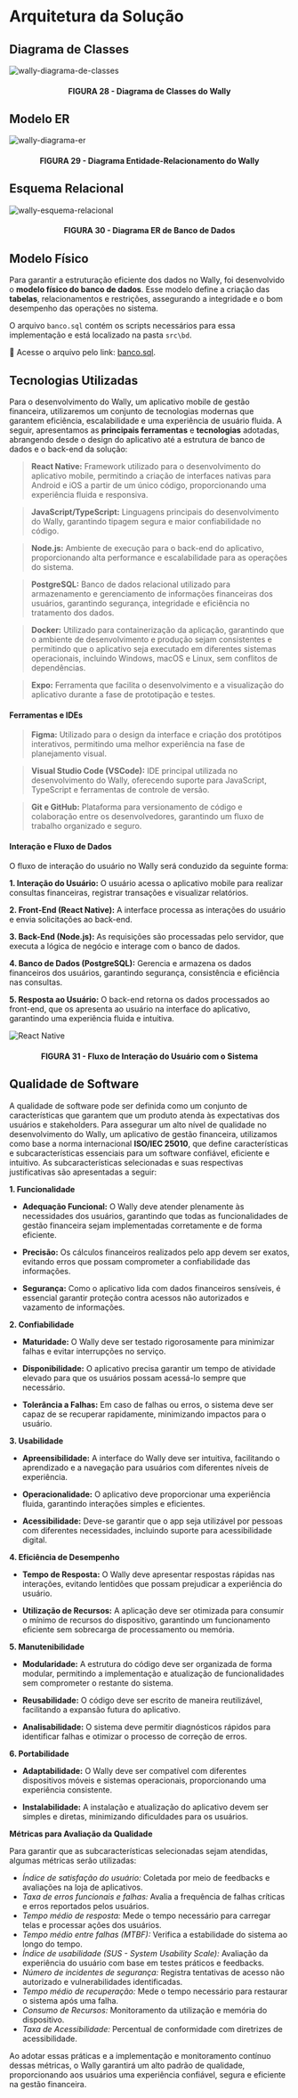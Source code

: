 # Arquitetura da Solução

## Diagrama de Classes

![wally-diagrama-de-classes](https://github.com/user-attachments/assets/1fa1fc4c-37c0-47b6-a367-aa2106713611)

<h4 align="center">FIGURA 28 - Diagrama de Classes do Wally</h4>

## Modelo ER

![wally-diagrama-er](https://github.com/user-attachments/assets/89748024-49b9-4ec0-9a31-7755a1d77b2a)

<h4 align="center">FIGURA 29 - Diagrama Entidade-Relacionamento do Wally</h4>

## Esquema Relacional

![wally-esquema-relacional](https://github.com/user-attachments/assets/df6e22bc-06a5-4170-aeee-da422e4e660d)

<h4 align="center">FIGURA 30 - Diagrama ER de Banco de Dados</h4>

## Modelo Físico

Para garantir a estruturação eficiente dos dados no Wally, foi desenvolvido o **modelo físico do banco de dados**. Esse modelo define a criação das **tabelas**, relacionamentos e restrições, assegurando a integridade e o bom desempenho das operações no sistema.

O arquivo `banco.sql` contém os scripts necessários para essa implementação e está localizado na pasta `src\bd`.

🔗 Acesse o arquivo pelo link: [banco.sql](https://github.com/ICEI-PUC-Minas-PMV-ADS/pmv-ads-2025-1-e3-proj-mov-t2-wally/blob/main/src/bd/banco.sql).

## Tecnologias Utilizadas

Para o desenvolvimento do Wally, um aplicativo mobile de gestão financeira, utilizaremos um conjunto de tecnologias modernas que garantem eficiência, escalabilidade e uma experiência de usuário fluida. A seguir, apresentamos as **principais ferramentas** e **tecnologias** adotadas, abrangendo desde o design do aplicativo até a estrutura de banco de dados e o back-end da solução:

> **React Native:**  Framework utilizado para o desenvolvimento do aplicativo mobile, permitindo a criação de interfaces nativas para Android e iOS a partir de um único código, proporcionando uma experiência fluida e responsiva.

> **JavaScript/TypeScript:** Linguagens principais do desenvolvimento do Wally, garantindo tipagem segura e maior confiabilidade no código.

> **Node.js:** Ambiente de execução para o back-end do aplicativo, proporcionando alta performance e escalabilidade para as operações do sistema.

> **PostgreSQL:** Banco de dados relacional utilizado para armazenamento e gerenciamento de informações financeiras dos usuários, garantindo segurança, integridade e eficiência no tratamento dos dados.

> **Docker:** Utilizado para containerização da aplicação, garantindo que o ambiente de desenvolvimento e produção sejam consistentes e permitindo que o aplicativo seja executado em diferentes sistemas operacionais, incluindo Windows, macOS e Linux, sem conflitos de dependências.

> **Expo:** Ferramenta que facilita o desenvolvimento e a visualização do aplicativo durante a fase de prototipação e testes.

#### Ferramentas e IDEs

> **Figma:** Utilizado para o design da interface e criação dos protótipos interativos, permitindo uma melhor experiência na fase de planejamento visual.

> **Visual Studio Code (VSCode):** IDE principal utilizada no desenvolvimento do Wally, oferecendo suporte para JavaScript, TypeScript e ferramentas de controle de versão.

> **Git e GitHub:** Plataforma para versionamento de código e colaboração entre os desenvolvedores, garantindo um fluxo de trabalho organizado e seguro.

#### Interação e Fluxo de Dados

O fluxo de interação do usuário no Wally será conduzido da seguinte forma:

  **1. Interação do Usuário:** O usuário acessa o aplicativo mobile para realizar consultas financeiras, registrar transações e visualizar relatórios.

  **2. Front-End (React Native):** A interface processa as interações do usuário e envia solicitações ao back-end.

  **3. Back-End (Node.js):** As requisições são processadas pelo servidor, que executa a lógica de negócio e interage com o banco de dados.

  **4. Banco de Dados (PostgreSQL):** Gerencia e armazena os dados financeiros dos usuários, garantindo segurança, consistência e eficiência nas consultas.

  **5. Resposta ao Usuário:** O back-end retorna os dados processados ao front-end, que os apresenta ao usuário na interface do aplicativo, garantindo uma experiência fluida e intuitiva.

<!-- Além disso, a arquitetura e a implementação do Wally serão estruturadas com base na norma técnica de qualidade de software **ISO/IEC 25010:2011**, garantindo altos padrões de usabilidade, eficiência e confiabilidade. Isso reforça nosso compromisso em oferecer um aplicativo seguro, intuitivo e de alto desempenho para a gestão financeira dos usuários. -->

![React Native](https://github.com/user-attachments/assets/b79e5a70-9259-4bfd-ba69-af17519786ef)

<h4 align="center">FIGURA 31 - Fluxo de Interação do Usuário com o Sistema</h4>

 <!--  ## Hospedagem

Explique como a hospedagem e o lançamento da plataforma foi feita.

> **Links Úteis**:
>
> - [Website com GitHub Pages](https://pages.github.com/)
> - [Programação colaborativa com Repl.it](https://repl.it/)
> - [Getting Started with Heroku](https://devcenter.heroku.com/start)
> - [Publicando Seu Site No Heroku](http://pythonclub.com.br/publicando-seu-hello-world-no-heroku.html) -->

## Qualidade de Software

A qualidade de software pode ser definida como um conjunto de características que garantem que um produto atenda às expectativas dos usuários e stakeholders. Para assegurar um alto nível de qualidade no desenvolvimento do Wally, um aplicativo de gestão financeira, utilizamos como base a norma internacional **ISO/IEC 25010**, que define características e subcaracterísticas essenciais para um software confiável, eficiente e intuitivo. As subcaracterísticas selecionadas e suas respectivas justificativas são apresentadas a seguir:

**1. Funcionalidade**

- **Adequação Funcional:** O Wally deve atender plenamente às necessidades dos usuários, garantindo que todas as funcionalidades de gestão financeira sejam implementadas corretamente e de forma eficiente.

- **Precisão:** Os cálculos financeiros realizados pelo app devem ser exatos, evitando erros que possam comprometer a confiabilidade das informações.

- **Segurança:** Como o aplicativo lida com dados financeiros sensíveis, é essencial garantir proteção contra acessos não autorizados e vazamento de informações.

**2. Confiabilidade**

- **Maturidade:** O Wally deve ser testado rigorosamente para minimizar falhas e evitar interrupções no serviço.

- **Disponibilidade:** O aplicativo precisa garantir um tempo de atividade elevado para que os usuários possam acessá-lo sempre que necessário.

- **Tolerância a Falhas:** Em caso de falhas ou erros, o sistema deve ser capaz de se recuperar rapidamente, minimizando impactos para o usuário.

**3. Usabilidade**

- **Apreensibilidade:** A interface do Wally deve ser intuitiva, facilitando o aprendizado e a navegação para usuários com diferentes níveis de experiência.

- **Operacionalidade:** O aplicativo deve proporcionar uma experiência fluida, garantindo interações simples e eficientes.

- **Acessibilidade:** Deve-se garantir que o app seja utilizável por pessoas com diferentes necessidades, incluindo suporte para acessibilidade digital.

**4. Eficiência de Desempenho**

- **Tempo de Resposta:** O Wally deve apresentar respostas rápidas nas interações, evitando lentidões que possam prejudicar a experiência do usuário.

- **Utilização de Recursos:** A aplicação deve ser otimizada para consumir o mínimo de recursos do dispositivo, garantindo um funcionamento eficiente sem sobrecarga de processamento ou memória.

**5. Manutenibilidade**

- **Modularidade:** A estrutura do código deve ser organizada de forma modular, permitindo a implementação e atualização de funcionalidades sem comprometer o restante do sistema.

- **Reusabilidade:** O código deve ser escrito de maneira reutilizável, facilitando a expansão futura do aplicativo.

- **Analisabilidade:** O sistema deve permitir diagnósticos rápidos para identificar falhas e otimizar o processo de correção de erros.

**6. Portabilidade**

- **Adaptabilidade:** O Wally deve ser compatível com diferentes dispositivos móveis e sistemas operacionais, proporcionando uma experiência consistente.

- **Instalabilidade:** A instalação e atualização do aplicativo devem ser simples e diretas, minimizando dificuldades para os usuários.

**Métricas para Avaliação da Qualidade**

Para garantir que as subcaracterísticas selecionadas sejam atendidas, algumas métricas serão utilizadas:

- *Índice de satisfação do usuário:* Coletada por meio de feedbacks e avaliações na loja de aplicativos.
- *Taxa de erros funcionais e falhas:* Avalia a frequência de falhas críticas e erros reportados pelos usuários.
- *Tempo médio de resposta:* Mede o tempo necessário para carregar telas e processar ações dos usuários.
- *Tempo médio entre falhas (MTBF):* Verifica a estabilidade do sistema ao longo do tempo.
- *Índice de usabilidade (SUS - System Usability Scale):* Avaliação da experiência do usuário com base em testes práticos e feedbacks.
- *Número de incidentes de segurança:* Registra tentativas de acesso não autorizado e vulnerabilidades identificadas.
- *Tempo médio de recuperação:* Mede o tempo necessário para restaurar o sistema após uma falha.
- *Consumo de Recursos:* Monitoramento da utilização e memória do dispositivo.
- *Taxa de Acessibilidade:* Percentual de conformidade com diretrizes de acessibilidade.

Ao adotar essas práticas e a implementação e monitoramento contínuo dessas métricas, o Wally garantirá um alto padrão de qualidade, proporcionando aos usuários uma experiência confiável, segura e eficiente na gestão financeira.








